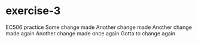 # exercise-3
EC506 practice
Some change made
Another change made
Another change made again
Another change made once again
Gotta to change again
